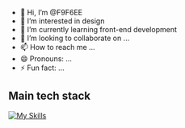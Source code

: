 - 👋 Hi, I’m @F9F6EE
- 👀 I’m interested in design
- 🌱 I’m currently learning front-end development 
- 💞️ I’m looking to collaborate on ...
- 📫 How to reach me ...
- 😄 Pronouns: ...
- ⚡ Fun fact: ...
## Main tech stack
[![My Skills](https://skillicons.dev/icons?i=js,html,css,bootstrap,nodejs)](https://skillicons.dev)

<!---
F9F6EE/F9F6EE is a ✨ special ✨ repository because its `README.md` (this file) appears on your GitHub profile.
You can click the Preview link to take a look at your changes.
--->
      
